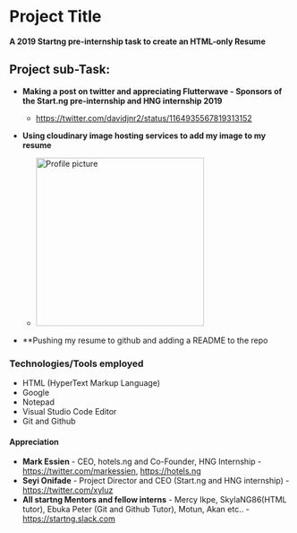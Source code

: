 # Project Title

**A 2019 Startng pre-internship task to create an HTML-only Resume**

## Project sub-Task:

* **Making a post on twitter and appreciating Flutterwave - Sponsors of the Start.ng pre-internship and HNG internship 2019**
     * https://twitter.com/davidjnr2/status/1164935567819313152

* **Using cloudinary image hosting services to add my image to my resume** 
     * <img src = "https://res.cloudinary.com/davidjnr2/image/upload/v1566746298/Deejay_nydsty.jpg" width="300" height="300" alt="Profile picture">
  
* **Pushing my resume to github and adding a README to the repo
     
### Technologies/Tools employed
  * HTML (HyperText Markup Language)
  * Google
  * Notepad 
  * Visual Studio Code Editor
  * Git and Github
  
#### Appreciation
  * **Mark Essien** - CEO, hotels.ng and Co-Founder, HNG Internship - https://twitter.com/markessien, https://hotels.ng
  * **Seyi Onifade** - Project Director and CEO (Start.ng and HNG internship) - https://twitter.com/xyluz
  * **All startng Mentors and fellow interns** - Mercy Ikpe, SkylaNG86(HTML tutor), Ebuka Peter (Git and Github Tutor), Motun, Akan etc.. - https://startng.slack.com

